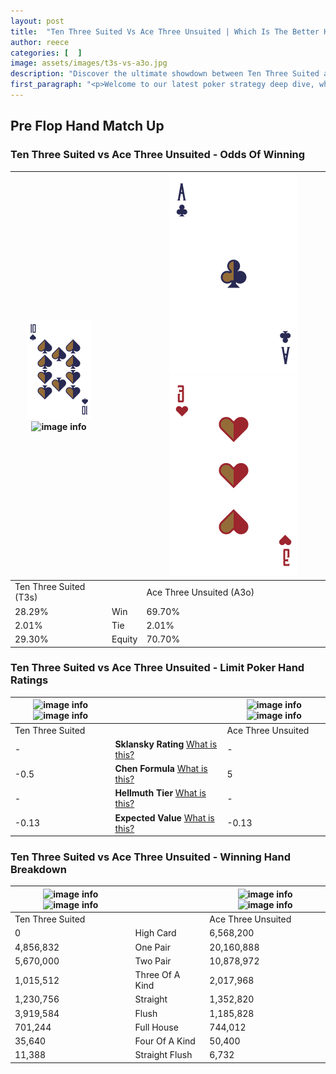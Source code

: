```yaml
---
layout: post
title:  "Ten Three Suited Vs Ace Three Unsuited | Which Is The Better Hand In Poker? A Complete Guide"
author: reece
categories: [  ]
image: assets/images/t3s-vs-a3o.jpg
description: "Discover the ultimate showdown between Ten Three Suited and Ace Three Unsuited in poker! Uncover the odds, strategies, and scenarios where one hand triumphs over the other. Get ready to up your poker game with this thrilling analysis."
first_paragraph: "<p>Welcome to our latest poker strategy deep dive, where we're pitting two distinct hands against each other in a high-stakes showdown: Ten Three Suited vs Ace Three Unsuited.</p><p>In the dynamic world of poker, every decision counts, and knowing which hand holds the upper hand is key to your success at the table.</p><p>In this article, we'll dissect these two hands, explore the scenarios where one dominates the other, and equip you with the knowledge to make strategic choices that can tip the odds in your favor.</p><p>Get ready to unravel the intriguing dynamics of these poker hands and elevate your game to new heights.</p>"
---
```




[comment]: # (sp0)

## Pre Flop Hand Match Up

<div class="table hand-ratings" markdown="1"> 



### Ten Three Suited vs Ace Three Unsuited - Odds Of Winning


    
| ![image info](assets/images/hand1/T.png) ![image info](assets/images/hand1/3s.png) |  | ![image info](assets/images/hand2/A.png) ![image info](assets/images/hand2/3o.png) |
| -------- | -------- | -------- |
| Ten Three Suited (T3s) |  | Ace Three Unsuited (A3o) |
| 28.29% | Win | 69.70% |
| 2.01% | Tie | 2.01% |
| 29.30% | Equity | 70.70% |




[comment]: # (sp1)



### Ten Three Suited vs Ace Three Unsuited - Limit Poker Hand Ratings


    
| ![image info](https://www.riverpairs.com/assets/images/hand1/T.png) ![image info](https://www.riverpairs.com/assets/images/hand1/3s.png) |  | ![image info](https://www.riverpairs.com/assets/images/hand2/A.png) ![image info](https://www.riverpairs.com/assets/images/hand2/3o.png) |
| -------- | -------- | -------- |
| Ten Three Suited |  | Ace Three Unsuited |
| - | **Sklansky Rating** [What is this?](/sklansky-rating-explained) | - |
| -0.5 | **Chen Formula** [What is this?](/chen-formula-explained) | 5 |
| - | **Hellmuth Tier** [What is this?](/Hellmuth-tier-explained) | - |
| -0.13 | **Expected Value** [What is this?](/expected-value-explained) | -0.13 |




[comment]: # (sp2)



### Ten Three Suited vs Ace Three Unsuited - Winning Hand Breakdown


    
| ![image info](https://www.riverpairs.com/assets/images/hand1/T.png) ![image info](https://www.riverpairs.com/assets/images/hand1/3s.png) |  | ![image info](https://www.riverpairs.com/assets/images/hand2/A.png) ![image info](https://www.riverpairs.com/assets/images/hand2/3o.png) |
| -------- | -------- | -------- |
| Ten Three Suited |  | Ace Three Unsuited |
| 0 | High Card | 6,568,200 |
| 4,856,832 | One Pair | 20,160,888 |
| 5,670,000 | Two Pair | 10,878,972 |
| 1,015,512 | Three Of A Kind | 2,017,968 |
| 1,230,756 | Straight | 1,352,820 |
| 3,919,584 | Flush | 1,185,828 |
| 701,244 | Full House | 744,012 |
| 35,640 | Four Of A Kind | 50,400 |
| 11,388 | Straight Flush | 6,732 |




[comment]: # (sp3)



</div>

[comment]: # (sp4)



[comment]: # (sp5)

